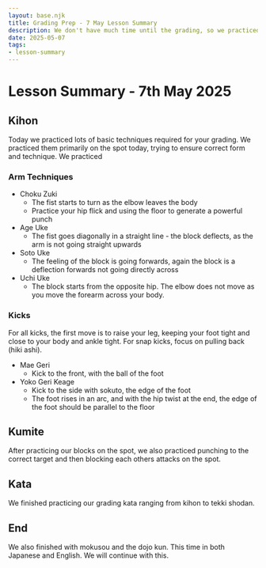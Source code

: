 ```yaml
---
layout: base.njk
title: Grading Prep - 7 May Lesson Summary
description: We don't have much time until the grading, so we practiced our basic techniques, primarily on the spot
date: 2025-05-07
tags:
- lesson-summary
---
```

# Lesson Summary - 7th May 2025

## Kihon

Today we practiced lots of basic techniques required for your grading. We practiced them primarily on the spot today, trying to ensure correct form and technique. We practiced

### Arm Techniques

* Choku Zuki
  * The fist starts to turn as the elbow leaves the body
  * Practice your hip flick and using the floor to generate a powerful punch
* Age Uke
  * The fist goes diagonally in a straight line - the block deflects, as the arm is not going straight upwards
* Soto Uke
  * The feeling of the block is going forwards, again the block is a deflection forwards not going directly across
* Uchi Uke
  * The block starts from the opposite hip. The elbow does not move as you move the forearm across your body.
### Kicks

For all kicks, the first move is to raise your leg, keeping your foot tight and close to your body and ankle tight. For snap kicks, focus on pulling back (hiki ashi).

* Mae Geri
  * Kick to the front, with the ball of the foot
* Yoko Geri Keage
  * Kick to the side with sokuto, the edge of the foot
  * The foot rises in an arc, and with the hip twist at the end, the edge of the foot should be parallel to the floor

## Kumite

After practicing our blocks on the spot, we also practiced punching to the correct target and then blocking each others attacks on the spot.

## Kata

We finished practicing our grading kata ranging from kihon to tekki shodan.

## End

We also finished with mokusou and the dojo kun. This time in both Japanese and English. We will continue with this.
